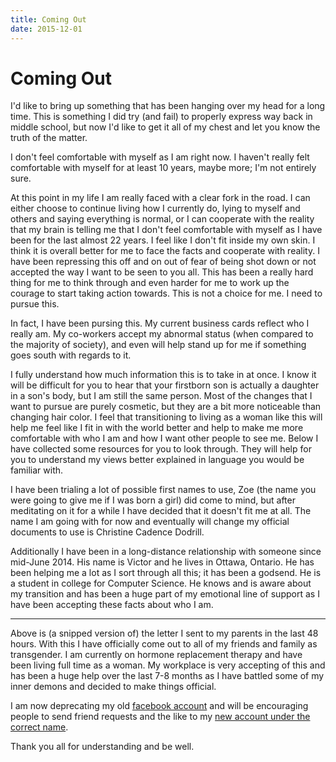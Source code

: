 ```yaml
---
title: Coming Out
date: 2015-12-01
---
```


Coming Out
==========

I'd like to bring up something that has been hanging over my head for a
long time. This is something I did try (and fail) to properly express way
back in middle school, but now I'd like to get it all of my chest and let
you know the truth of the matter.

I don't feel comfortable with myself as I am right now. I haven't really
felt comfortable with myself for at least 10 years, maybe more; I'm not
entirely sure.

At this point in my life I am really faced with a clear fork in the road.
I can either choose to continue living how I currently do, lying to myself
and others and saying everything is normal, or I can cooperate with the
reality that my brain is telling me that I don't feel comfortable with
myself as I have been for the last almost 22 years. I feel like I don't fit
inside my own skin. I think it is overall better for me to face the facts
and cooperate with reality. I have been repressing this off and on out of
fear of being shot down or not accepted the way I want to be seen to you
all. This has been a really hard thing for me to think through and even
harder for me to work up the courage to start taking action towards. This
is not a choice for me. I need to pursue this.

In fact, I have been pursing this. My current business cards reflect who
I really am. My co-workers accept my abnormal status (when compared to the
majority of society), and even will help stand up for me if something goes
south with regards to it.

I fully understand how much information this is to take in at once. I know
it will be difficult for you to hear that your firstborn son is actually a
daughter in a son's body, but I am still the same person. Most of the
changes that I want to pursue are purely cosmetic, but they are a bit more
noticeable than changing hair color. I feel that transitioning to living
as a woman like this will help me feel like I fit in with the world better
and help to make me more comfortable with who I am and how I want other
people to see me. Below I have collected some resources for you to look
through. They will help for you to understand my views better explained
in language you would be familiar with.

I have been trialing a lot of possible first names to use, Zoe (the name
you were going to give me if I was born a girl) did come to mind, but after
meditating on it for a while I have decided that it doesn't fit me at all.
The name I am going with for now and eventually will change my official
documents to use is Christine Cadence Dodrill.

Additionally I have been in a long-distance relationship with someone
since mid-June 2014. His name is Victor and he lives in Ottawa, Ontario.
He has been helping me a lot as I sort through all this; it has been a
godsend. He is a student in college for Computer Science. He knows and is
aware about my transition and has been a huge part of my emotional line
of support as I have been accepting these facts about who I am.

---

Above is (a snipped version of) the letter I sent to my parents in the
last 48 hours. With this I have officially come out to all of my friends
and family as transgender. I am currently on hormone replacement therapy
and have been living full time as a woman. My workplace is very accepting
of this and has been a huge help over the last 7-8 months as I have
battled some of my inner demons and decided to make things official.

I am now deprecating my old [facebook account](https://facebook.com/shadowh511)
and will be encouraging people to send friend requests and the like to my
[new account under the correct name](https://www.facebook.com/chrissycade1337).

Thank you all for understanding and be well.
